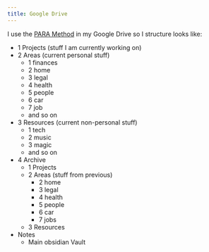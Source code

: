 ```yaml
---
title: Google Drive
---
```

I use the [PARA Method](https://fortelabs.com/blog/para/) in my Google Drive so I structure looks like:

- 1 Projects (stuff I am currently working on)
- 2 Areas (current personal stuff)
	- 1 finances
	- 2 home
	- 3 legal
	- 4 health
	- 5 people
	- 6 car
	- 7 job
	- and so on
- 3 Resources (current non-personal stuff)
	- 1 tech
	- 2 music
	- 3 magic
	- and so on
- 4 Archive
	- 1 Projects
	- 2 Areas (stuff from previous)
		- 2 home
		- 3 legal
		- 4 health
		- 5 people
		- 6 car
		- 7 jobs
	- 3 Resources
- Notes
	- Main obsidian Vault